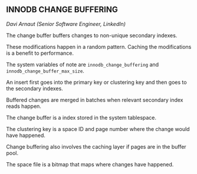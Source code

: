 ## INNODB CHANGE BUFFERING
_Davi Arnaut (Senior Software Engineer, LinkedIn)_

The change buffer buffers changes to non-unique secondary indexes.

These modifications happen in a random pattern. Caching the modifications is a benefit to performance.

The system variables of note are `innodb_change_buffering` and `innodb_change_buffer_max_size`.

An insert first goes into the primary key or clustering key and then goes to the secondary indexes.

Buffered changes are merged in batches when relevant secondary index reads happen.

The change buffer is a index stored in the system tablespace.

The clustering key is a space ID and page number where the change would have happened.

Change buffering also involves the caching layer if pages are in the buffer pool.

The space file is a bitmap that maps where changes have happened.
